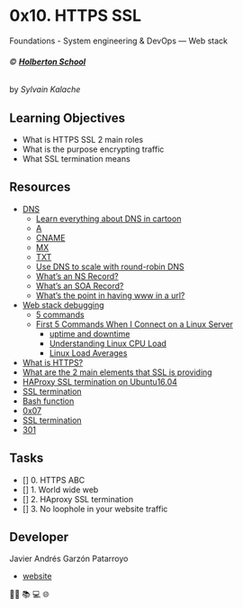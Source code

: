 # 0x10. HTTPS SSL
Foundations - System engineering & DevOps ― Web stack

###### :copyright: **[Holberton School](https://www.holbertonschool.com/)**
by _Sylvain Kalache_

## Learning Objectives
* What is HTTPS SSL 2 main roles
* What is the purpose encrypting traffic
* What SSL termination means

## Resources
* [DNS](https://intranet.hbtn.io/concepts/12)
  - [Learn everything about DNS in cartoon](https://howdns.works/)
  - [A](https://support.dnsimple.com/articles/a-record/)
  - [CNAME](https://en.wikipedia.org/wiki/CNAME_record)
  - [MX](https://en.wikipedia.org/wiki/MX_record)
  - [TXT](https://en.wikipedia.org/wiki/TXT_record)
  - [Use DNS to scale with round-robin DNS](https://www.dnsknowledge.com/whatis/round-robin-dns/)
  - [What’s an NS Record?](https://support.dnsimple.com/articles/ns-record/)
  - [What’s an SOA Record?](https://support.dnsimple.com/articles/soa-record/)
  - [What’s the point in having www in a url?](https://serverfault.com/questions/145777/what-s-the-point-in-having-www-in-a-url)
* [Web stack debugging](https://intranet.hbtn.io/concepts/68)
  - [5 commands](https://www.linux.com/training-tutorials/first-5-commands-when-i-connect-linux-server/)
  - [First 5 Commands When I Connect on a Linux Server](https://www.youtube.com/watch?v=1_gqlbADaAw&feature=youtu.be)
    - [uptime and downtime](https://whatis.techtarget.com/definition/uptime-and-downtime)
    - [Understanding Linux CPU Load](https://scoutapm.com/blog/understanding-load-averages)
    - [Linux Load Averages](http://www.brendangregg.com/blog/2017-08-08/linux-load-averages.html)
* [What is HTTPS?](https://www.instantssl.com/http-vs-https)
* [What are the 2 main elements that SSL is providing](https://www.sslshopper.com/why-ssl-the-purpose-of-using-ssl-certificates.html)
* [HAProxy SSL termination on Ubuntu16.04](https://devops.ionos.com/tutorials/install-and-configure-haproxy-load-balancer-on-ubuntu-1604/)
* [SSL termination](https://en.wikipedia.org/wiki/TLS_termination_proxy)
* [Bash function](http://tldp.org/LDP/abs/html/complexfunct.html)
* [0x07](https://intranet.hbtn.io/projects/259)
* [SSL termination](https://en.wikipedia.org/wiki/TLS_termination_proxy)
* [301](https://en.wikipedia.org/wiki/HTTP_301)

## Tasks
* [] 0. HTTPS ABC
* [] 1. World wide web
* [] 2. HAproxy SSL termination
* [] 3. No loophole in your website traffic

## Developer
Javier Andrés Garzón Patarroyo
- [website](https://tecnoayuda.co/)

:man_technologist: :books: :computer: :globe_with_meridians:
